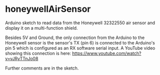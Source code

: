 # honeywellAirSensor
Arduino sketch to read data from the Honeywell 32322550 air sensor and display it on a multi-function shield.

Besides 5V and Ground, the only connection from the Arduino to the Honeywell sensor is the sensor's TX (pin 6) is connected to the Arduino's pin 5 which is configured as an RX software serial input. A YouTube video showing this connection is here: https://www.youtube.com/watch?v=vJRyTTnJo08

Further comments are in the sketch.
